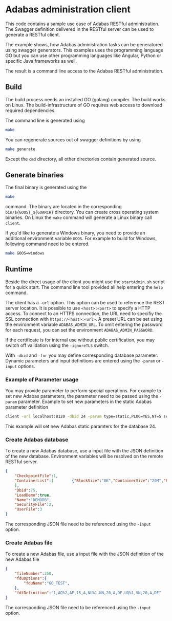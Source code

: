 # Adabas administration client

This code contains a sample use case of Adabas RESTful administration.
The Swagger definition delivered in the RESTful server can be used to
generate a RESTful client.

The example shows, how Adabas administration tasks can be generatored using swagger generators.
This examples uses the programming language GO but you can use other programming languages like Angular, Python or specific Java frameworks as well.

The result is a command line access to the Adabas RESTful administration.

## Build

The build process needs an installed GO (golang) compiler. The build works on Linux. The build-infrastructure of GO requires web access to download required dependencies.

The command line is generated using

```bash
make
```

You can regenerate sources out of swagger definitions by using

```bash
make generate
```

Except the `cmd` directory, all other directories
contain generated source.

## Generate binaries

The final binary is generated using the

```bash
make
```

command. The binary are located in the corresponding `bin/${GOOS}_${GOARCH}` directory. You can create cross operating system binaries. On Linux the `make` command will generate a Linux binary call `client`.

If you'd like to generate a Windows binary, you need to provide an additional environment variable `GOOS`. For example to build for Windows, following command need to be entered.

```bash
make GOOS=windows
```

## Runtime

Beside the direct usage of the client you might use the `startAdmin.sh` script for a quick start.  The command line tool provided all help entering the  `help` command.

The client has a `-url` option.
This option can be used to reference the REST server location. It is possible to use `<host>:<port>` to specify a HTTP access. To connect to an HTTPS connection, the URL need to specifiy the SSL connection with `https://<host>:<url>`. A preset URL can be set using the environment variable `ADABAS_ADMIN_URL`. To omit entering the password for each request, you can set the environment `ADABAS_ADMIN_PASSWORD`.

If the certificate is for internal use without public certification, you may switch off validation using the `-ignoreTLS` switch.

With `-dbid` and `-fnr` you may define corresponding database parameter. Dynamic parameters and input definitions are entered using the `-param` or `-input` options.

### Example of Parameter usage

You may provide parameter to perform special operations. For example to set new Adabas parameters, the parameter need to be passed using the `-param` parameter. Example to set new parameters in the static Adabas parameter definition

```sh
client -url localhost:8120 -dbid 24 -param type=static,PLOG=YES,NT=5 setparameter
```

This example will set new Adabas static paramters for the database 24.

### Create Adabas database

To create a new Adabas database, use a input file with the JSON definition of the new database. Environment variables will be resolved on the remote RESTful server.

```JSON
{
    "CheckpointFile":1,
    "ContainerList":[        {"BlockSize":"8K","ContainerSize":"20M","Path":"${ADADATADIR/db075/ASSO1.075"}, {"BlockSize":"32K","ContainerSize":"20M","Path":"${ADADATADIR}/db075/ASSO2.075"},        {"BlockSize":"32K","ContainerSize":"20M","Path":"${ADADATADIR}/db075/DATA1.075"},{"BlockSize":"16K","ContainerSize":"20M","Path":"${ADADATADIR}/db075/WORK.075"}
    ],
    "Dbid":75,
    "LoadDemo":true,
    "Name":"DEMODB",
    "SecurityFile":2,
    "UserFile":3
}
```

The corresponding JSON file need to be referenced using the `-input` option.

### Create Adabas file

To create a new Adabas file, use a input file with the JSON definition of the new Adabas file

```JSON
{
    "fileNumber":350,
    "fduOptions":{
        "fduName":"GO_TEST",
    },
    "fdtDefinition":"1,AQ%2,AF,15,A,NU%1,NN,20,A,DE,UQ%1,VN,20,A,DE"
}

```

The corresponding JSON file need to be referenced using the `-input` option.

